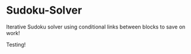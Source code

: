 # Sudoku-Solver
Iterative Sudoku solver using conditional links between blocks to save on work!


Testing!